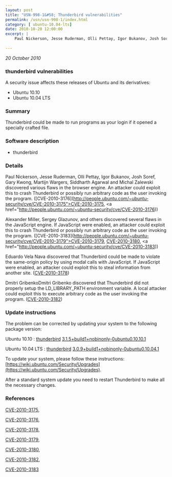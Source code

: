 ```yaml
---
layout: post
title: "USN-998-1&#58; Thunderbird vulnerabilities"
permalink: /usn/usn-998-1/index.html
category: [ ubuntu-10.04-lts]
date: 2010-10-20 12:00:00
excerpt: |
    Paul Nickerson, Jesse Ruderman, Olli Pettay, Igor Bukanov, Josh Soref, Gary Kwong, Martijn Wargers, Siddharth Agarwal and Michal Zalewski discovered various flaws in the browser engine. An attacker could exploit this to crash Thunderbird or possibly run arbitrary code as the user invoking the program. ([CVE-2010-3176](http://people.ubuntu.com/~ubuntu-security/cve/CVE-2010-3175">CVE-2010-3175</a>, <a href="http://people.ubuntu.com/~ubuntu-security/cve/CVE-2010-3176))
    
--- 
```

 
 

*20 October 2010*

### thunderbird vulnerabilities

A security issue affects these releases of Ubuntu and its derivatives:

* Ubuntu 10.10
* Ubuntu 10.04 LTS

### Summary

Thunderbird could be made to run programs as your login if it opened a specially crafted file.

### Software description

* thunderbird 

### Details

Paul Nickerson, Jesse Ruderman, Olli Pettay, Igor Bukanov, Josh Soref, Gary Kwong, Martijn Wargers, Siddharth Agarwal and Michal Zalewski discovered various flaws in the browser engine. An attacker could exploit this to crash Thunderbird or possibly run arbitrary code as the user invoking the program. ([CVE-2010-3176](http://people.ubuntu.com/~ubuntu-security/cve/CVE-2010-3175">CVE-2010-3175</a>, <a href="http://people.ubuntu.com/~ubuntu-security/cve/CVE-2010-3176))

Alexander Miller, Sergey Glazunov, and others discovered several flaws in the JavaScript engine. If JavaScript were enabled, an attacker could exploit this to crash Thunderbird or possibly run arbitrary code as the user invoking the program. ([CVE-2010-3183](http://people.ubuntu.com/~ubuntu-security/cve/CVE-2010-3179">CVE-2010-3179</a>, <a href="http://people.ubuntu.com/~ubuntu-security/cve/CVE-2010-3180">CVE-2010-3180</a>, <a href="http://people.ubuntu.com/~ubuntu-security/cve/CVE-2010-3183))

Eduardo Vela Nava discovered that Thunderbird could be made to violate the same-origin policy by using modal calls with JavaScript. If JavaScript were enabled, an attacker could exploit this to steal information from another site. ([CVE-2010-3178](http://people.ubuntu.com/~ubuntu-security/cve/CVE-2010-3178))

Dmitri GribenkoDmitri Gribenko discovered that Thunderbird did not properly setup the LD_LIBRARY_PATH environment variable. A local attacker could exploit this to execute arbitrary code as the user invoking the program. ([CVE-2010-3182](http://people.ubuntu.com/~ubuntu-security/cve/CVE-2010-3182)) 

### Update instructions

The problem can be corrected by updating your system to the following package version:

Ubuntu 10.10
 : [thunderbird](https://launchpad.net/ubuntu/+source/thunderbird) <span> [3.1.5+build1+nobinonly-0ubuntu0.10.10.1](https://launchpad.net/ubuntu/+source/thunderbird/3.1.5+build1+nobinonly-0ubuntu0.10.10.1) </span> 

Ubuntu 10.04 LTS
 : [thunderbird](https://launchpad.net/ubuntu/+source/thunderbird) <span> [3.0.9+build1+nobinonly-0ubuntu0.10.04.1](https://launchpad.net/ubuntu/+source/thunderbird/3.0.9+build1+nobinonly-0ubuntu0.10.04.1) </span> 

To update your system, please follow these instructions: [https://wiki.ubuntu.com/Security/Upgrades](https://wiki.ubuntu.com/Security/Upgrades).

After a standard system update you need to restart Thunderbird to make all the necessary changes. 

### References

 
 [CVE-2010-3175](http://people.ubuntu.com/~ubuntu-security/cve/CVE-2010-3175), 

 [CVE-2010-3176](http://people.ubuntu.com/~ubuntu-security/cve/CVE-2010-3176), 

 [CVE-2010-3178](http://people.ubuntu.com/~ubuntu-security/cve/CVE-2010-3178), 

 [CVE-2010-3179](http://people.ubuntu.com/~ubuntu-security/cve/CVE-2010-3179), 

 [CVE-2010-3180](http://people.ubuntu.com/~ubuntu-security/cve/CVE-2010-3180), 

 [CVE-2010-3182](http://people.ubuntu.com/~ubuntu-security/cve/CVE-2010-3182), 

 [CVE-2010-3183](http://people.ubuntu.com/~ubuntu-security/cve/CVE-2010-3183)
 

